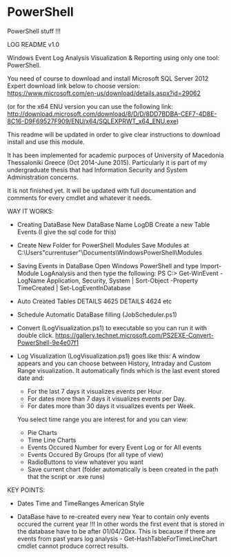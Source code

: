 # PowerShell
PowerShell stuff !!!

LOG README v1.0

Windows Event Log Analysis Visualization & Reporting using only one tool: PowerShell.

You need of course to download and install Microsoft SQL Server 2012 Expert 
download link below to choose version:
https://www.microsoft.com/en-us/download/details.aspx?id=29062

(or for the x64 ENU version you can use the following link:
http://download.microsoft.com/download/8/D/D/8DD7BDBA-CEF7-4D8E-8C16-D9F69527F909/ENU/x64/SQLEXPRWT_x64_ENU.exe)


This readme will be updated in order to give clear instructions to download install and use this module.

It has been implemented for academic purpoces of University of Macedonia Thessaloniki Greece (Oct 2014-June 2015). 
Particularly it is part of my undergraduate thesis that had Information Security and System Administration concerns.

It is not finished yet. It will be updated with full documentation and comments for every cmdlet and whatever it needs.


WAY IT WORKS:

- Creating DataBase
  New DataBase
  Name LogDB
  Create a new Table Events (I give the sql code for this)

- Create New Folder for PowerShell Modules
  Save Modules at C:\Users\"currentuser"\Documents\WindowsPowerShell\Modules

- Saving Events in DataBase
  Open Windows PowerShell and type Import-Module LogAnalysis and then type the following:
  PS C:\> Get-WinEvent -LogName Application, Security, System | Sort-Object -Property TimeCreated | Set-LogEventInDatabase

- Auto Created Tables
  DETAILS 4625
  DETAILS 4624 
  etc

- Schedule Automatic DataBase filling (JobScheduler.ps1)

- Convert (LogVisualization.ps1) to executable so you can run it with double click.
  https://gallery.technet.microsoft.com/PS2EXE-Convert-PowerShell-9e4e07f1

- Log Visualization (LogVisualization.ps1) goes like this:
  A window appears and you can choose between History, Intraday and Custom Range visualization. 
     It automatically finds which is the last event stored date and:
     - For the last 7 days it visualizes events per Hour.
     - For dates more than 7 days it visualizes events per Day.
     - For dates more than 30 days it visualizes events per Week.

  You select time range you are interest for and you can view:
  - Pie Charts
  - Time Line Charts
  - Events Occured Number for every Event Log or for All events
  - Events Occured By Groups (for all type of view)
  - RadioButtons to view whatever you want
  - Save current chart (folder automatically is been created in the path that the script or .exe runs)
  


KEY POINTS:

- Dates Time and TimeRanges American Style

- DataBase have to re-created every new Year to contain only events occured the current year !!! 
	In other words the first event that is stored in the database have to be after 01/04/20xx.
	This is because if there are events from past years log analysis - Get-HashTableForTimeLineChart cmdlet cannot produce correct results.


